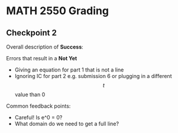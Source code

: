 # MATH 2550 Grading #

## Checkpoint 2 ##

Overall description of **Success**:


Errors that result in a **Not Yet**
* Giving an equation for part 1 that is not a line
* Ignoring IC for part 2 e.g. submission 6 or plugging in a different $$t$$ value than 0

Common feedback points:
* Careful! Is e^0 = 0?
* What domain do we need to get a full line?
